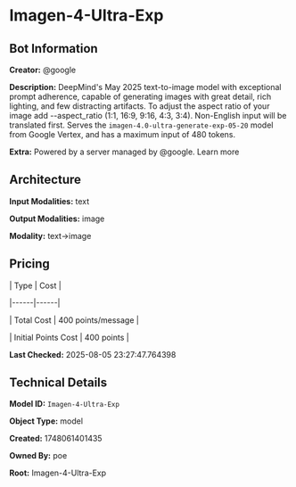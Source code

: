 # Imagen-4-Ultra-Exp

## Bot Information

**Creator:** @google

**Description:** DeepMind's May 2025 text-to-image model with exceptional prompt adherence, capable of generating images with great detail, rich lighting, and few distracting artifacts. To adjust the aspect ratio of your image add --aspect_ratio (1:1, 16:9, 9:16, 4:3, 3:4). Non-English input will be translated first. Serves the `imagen-4.0-ultra-generate-exp-05-20` model from Google Vertex, and has a maximum input of 480 tokens.

**Extra:** Powered by a server managed by @google. Learn more


## Architecture

**Input Modalities:** text

**Output Modalities:** image

**Modality:** text->image


## Pricing

| Type | Cost |

|------|------|

| Total Cost | 400 points/message |

| Initial Points Cost | 400 points |


**Last Checked:** 2025-08-05 23:27:47.764398


## Technical Details

**Model ID:** `Imagen-4-Ultra-Exp`

**Object Type:** model

**Created:** 1748061401435

**Owned By:** poe

**Root:** Imagen-4-Ultra-Exp
